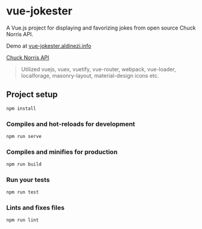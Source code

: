 # vue-jokester

A Vue.js project for displaying and favorizing jokes from open source Chuck Norris API.

Demo at  [vue-jokester.aldinezi.info](https://vue-jokester.aldinezi.info/)

[Chuck Norris API](https://api.chucknorris.io/)
> Utilized vuejs, vuex, vuetify, vue-router, webpack, vue-loader, localforage, masonry-layout, material-design icons etc.

## Project setup

```bash
npm install
```

### Compiles and hot-reloads for development

```bash
npm run serve
```

### Compiles and minifies for production

```bash
npm run build
```

### Run your tests

```bash
npm run test
```

### Lints and fixes files

```bash
npm run lint
```

